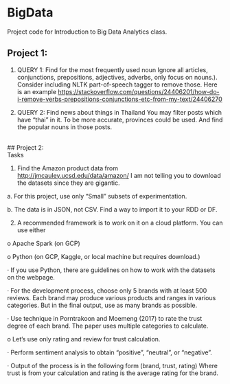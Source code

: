 # BigData
Project code for Introduction to Big Data Analytics class. <br>
## Project 1: <br>
1. QUERY 1: Find for the most frequently used noun Ignore all articles, conjunctions, prepositions, adjectives, adverbs, only focus on nouns.). Consider including NLTK part-of-speech tagger to remove those. Here is an example https://stackoverflow.com/questions/24406201/how-do-i-remove-verbs-prepositions-conjunctions-etc-from-my-text/24406270

2. QUERY 2: Find news about things in Thailand You may filter posts which have “thai” in it. To be more accurate, provinces could be used. And find the popular nouns in those posts.
<br>
## Project 2: <br>
Tasks

1. Find the Amazon product data from http://jmcauley.ucsd.edu/data/amazon/ I am not telling you to download the datasets since they are gigantic.

a. For this project, use only “Small” subsets of experimentation.

b. The data is in JSON, not CSV. Find a way to import it to your RDD or DF.

2. A recommended framework is to work on it on a cloud platform. You can use either

o Apache Spark (on GCP)

o Python (on GCP, Kaggle, or local machine but requires download.)

· If you use Python, there are guidelines on how to work with the datasets on the webpage.

· For the development process, choose only 5 brands with at least 500 reviews. Each brand may produce various products and ranges in various categories. But in the final output, use as many brands as possible.

· Use technique in Porntrakoon and Moemeng (2017) to rate the trust degree of each brand. The paper uses multiple categories to calculate.

o Let’s use only rating and review for trust calculation.

· Perform sentiment analysis to obtain “positive”, “neutral”, or “negative”.

· Output of the process is in the following form (brand, trust, rating) Where trust is from your calculation and rating is the average rating for the brand.
